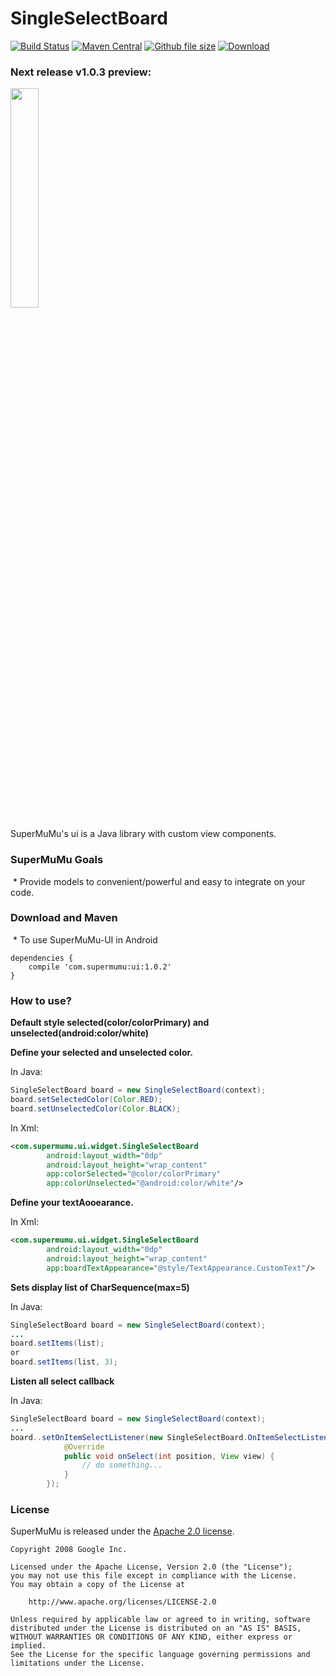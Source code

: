 SingleSelectBoard
=====
[![Build Status](https://travis-ci.org/com.supermumu/ui.svg?branch=master)](https://travis-ci.org/com.supermumu/ui)
[![Maven Central](https://maven-badges.herokuapp.com/maven-central/com.supermumu/ui/badge.svg)](https://maven-badges.herokuapp.com/maven-central/com.supermumu/ui)
[![Github file size](https://img.shields.io/github/size/webcaetano/craft/build/phaser-craft.min.js.svg)]()
[![Download](https://api.bintray.com/packages/supermumu/maven/ui/images/download.svg)](https://bintray.com/supermumu/maven/ui/_latestVersion)

### Next release v1.0.3 preview:

<img src="https://user-images.githubusercontent.com/32517342/31527961-235fc886-b003-11e7-8b9a-4fde35975dfc.gif" width="30%" />

SuperMuMu's ui is a Java library with custom view components.

### SuperMuMu Goals
  * Provide models to convenient/powerful and easy to integrate on your code.

### Download and Maven
  * To use SuperMuMu-UI in Android
```
dependencies {
    compile 'com.supermumu:ui:1.0.2'
}
```

### How to use?
**Default style selected(color/colorPrimary) and unselected(android:color/white)**

**Define your selected and unselected color.**

In Java:
```java
SingleSelectBoard board = new SingleSelectBoard(context);
board.setSelectedColor(Color.RED);
board.setUnselectedColor(Color.BLACK);
```
In Xml:
```xml
<com.supermumu.ui.widget.SingleSelectBoard
        android:layout_width="0dp"
        android:layout_height="wrap_content"
        app:colorSelected="@color/colorPrimary"
        app:colorUnselected="@android:color/white"/>
```

**Define your textAooearance.**

In Xml:
```xml
<com.supermumu.ui.widget.SingleSelectBoard
        android:layout_width="0dp"
        android:layout_height="wrap_content"
        app:boardTextAppearance="@style/TextAppearance.CustomText"/>
```

**Sets display list of CharSequence(max=5)**

In Java:
```java
SingleSelectBoard board = new SingleSelectBoard(context);
...
board.setItems(list);
or
board.setItems(list, 3);
```

**Listen all select callback**

In Java:
```java
SingleSelectBoard board = new SingleSelectBoard(context);
...
board..setOnItemSelectListener(new SingleSelectBoard.OnItemSelectListener() {
            @Override
            public void onSelect(int position, View view) {
                // do something...
            }
        });
```
### License

SuperMuMu is released under the [Apache 2.0 license](LICENSE).

```
Copyright 2008 Google Inc.

Licensed under the Apache License, Version 2.0 (the "License");
you may not use this file except in compliance with the License.
You may obtain a copy of the License at

    http://www.apache.org/licenses/LICENSE-2.0

Unless required by applicable law or agreed to in writing, software
distributed under the License is distributed on an "AS IS" BASIS,
WITHOUT WARRANTIES OR CONDITIONS OF ANY KIND, either express or implied.
See the License for the specific language governing permissions and
limitations under the License.
```
